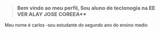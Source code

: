 > ### Bem vindo ao meu perfil, Sou aluno de teclonogia na EE VER ALAY JOSE COREEA**
 Meu nome é carlos 
-sou estudante do segundo ano do ensino medio
